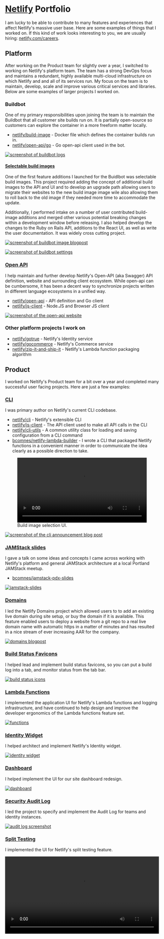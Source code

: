# [Netlify](http://www.netlify.com) Portfolio

I am lucky to be able to contribute to many features and experiences that affect Netlify's massive user base.  Here are some examples of things that I worked on.  If this kind of work looks interesting to you, we are usually hiring: [netlify.com/careers](https://www.netlify.com/careers/).

## Platform

After working on the Product team for slightly over a year, I switched to working on Netlify's platform team.  The team has a strong DevOps focus and maintains a redundant, highly available multi-cloud infrastructure on which Netlify and and all of its services run.  My focus on the team is to maintain, develop, scale and improve various critical services and libraries.  Below are some examples of larger projects I worked on.

### Buildbot

One of my primary responsibilities upon joining the team is to maintain the Buildbot that all customer site builds run on.  It is partially open-source so customers can explore the container in a more freeform matter locally.

<ul>
  <li class="lang docker"><a href="https://github.com/netlify/build-image">netlify/build-image</a> - Docker file which defines the container builds run in.</li>
  <li class="lang go"><a href="https://godoc.org/github.com/netlify/open-api/go">netlify/open-api/go</a> - Go open-api client used in the bot.</li>
</ul>

[![screenshot of buildbot logs](./buildbot.png)](./buildbot.png)

#### [Selectable build images](https://www.netlify.com/blog/2019/03/14/a-more-flexible-build-architecture-with-updated-linux/)

One of the first feature additions I launched for the Buidlbot was selectable build images.  This project required adding the concept of additional build images to the API and UI and to develop an upgrade path allowing users to migrate their websites to the new build image image wile also allowing them to roll back to the old image if they needed more time to accommodate the update.

Additionally, I performed intake on a number of user contributed build-image additions and merged other various potential breaking changes within a development window before releasing.  I also helped develop the changes to the Ruby on Rails API, additions to the React UI, as well as write the user documentation.  It was widely cross cutting project.

[![screenshot of buildbot image blogpost](./build-image-blog.png)](https://www.netlify.com/blog/2019/03/14/a-more-flexible-build-architecture-with-updated-linux/)

[![screenshot of buildbot settings](./image-selection.png)](./image-selection.png)

### [Open API](https://open-api.netlify.com)

I help maintain and further develop Netlify's Open-API (aka Swagger) API definition, website and surrounding client ecosystem.  While open-api can be cumbersome, it has been a decent way to synchronize projects written in different language ecosystems in a unified way.

<ul>
  <li class="lang go"><a href="https://github.com/netlify/open-api">netlify/open-api</a> - API definition and Go client</li>
  <li class="lang js"><a href="https://github.com/netlify/js-client">netlify/js-client</a> - Node.JS and Browser JS client</li>
</ul>

[![screenshot of the open-api website](./open-api-web.png)](https://open-api.netlify.com)

### Other platform projects I work on

<ul>
  <li class="lang go"><a href="http://github.com/netlify/gotrue">netlify/gotrue</a> - Netlify's Identity service</li>
  <li class="lang go"><a href="http://github.com/netlify/gocommerce">netlify/gocommerce</a> - Netlify's Commerce service</li>
  <li class="lang js"><a href="https://github.com/netlify/zip-it-and-ship-it">netlify/zip-it-and-ship-it</a> - Netlify's Lambda function packaging algorithm</li>
</ul>

## Product

I worked on Neltify's Product team for a bit over a year and completed many successful user facing projects.  Here are just a few examples:

### [CLI](https://cli.netlify.com)

I was primary author on Netlify's current CLI codebase.

<ul>
  <li class="lang js"><a href="http://github.com/netlify/cli">netlify/cli</a> - Netlify's extensible CLI</li>
  <li class="lang js"><a href="https://github.com/netlify/js-client">netlify/js-client</a> - The API client used to make all API calls in the CLI</li>
  <li class="lang js"><a href="https://github.com/netlify/cli-utils">netlify/cli-utils</a> - A common utility class for loading and saving configuration from a CLI command</li>
  <li class="lang js"><a href="https://github.com/bcomnes/netlify-lambda-builder">bcomnes/netlify-lambda-builder</a> - I wrote a CLI that packaged Netlify functions in a convenient manner in order to communicate the idea clearly as a possible direction to take.</li>
</ul>

<figure>
  <video controls width="100%" preload="metadata">
    <source src="./netlify-cli.mp4#t=0.5" type="video/mp4">
  </video>
  <figcaption>Build image selection UI.</figcaption>
</figure>

[![screenshot of the cli announcement blog post](./cli-blog.png)](https://www.netlify.com/blog/2018/09/10/netlify-cli-2.0-now-in-beta-/)

### [JAMStack slides](https://brets-jamstack-pdx-slides.netlify.com/#0)

I gave a talk on some ideas and concepts I came across working with Netlify's platform and general JAMStack architecture at a local Portland JAMStack meetup.

<ul>
  <li class="lang html"><a href="https://github.com/bcomnes/jamstack-pdx-slides">bcomnes/jamstack-pdx-slides</a></li>
</ul>

[![jamstack-slides](./jam-slides.png)](https://brets-jamstack-pdx-slides.netlify.com/#0)

### [Domains](https://www.netlify.com/blog/2018/06/19/buy-and-secure-a-custom-domain-through-netlify/)

I led the Netlify Domains project which allowed users to to add an existing live domain during site setup, or buy the domain if it is available.  This feature enabled users to deploy a website from a git repo to a real live domain name with automatic https in a matter of minutes and has resulted in a nice stream of ever increasing AAR for the company.

[![domains blogpost](./domains-blogpost.png)](https://www.netlify.com/blog/2018/06/19/buy-and-secure-a-custom-domain-through-netlify/)

### [Build Status Favicons](https://www.netlify.com/blog/2018/05/22/netlify-now-shows-your-deploy-status-on-its-favicon/)

I helped lead and implement build status favicons, so you can put a build log into a tab, and monitor status from the tab bar.

[![build status icons](./build-icons.jpeg)](https://www.netlify.com/blog/2018/05/22/netlify-now-shows-your-deploy-status-on-its-favicon/)

### [Lambda Functions](https://www.netlify.com/blog/2018/03/20/netlifys-aws-lambda-functions-bring-the-backend-to-your-frontend-workflow/)

I implemented the application UI for Netlify's Lambda functions and logging infrastructure, and have continued to help design and improve the developer ergonomics of the Lambda functions feature set.

[![functions](./functions.png)](https://www.netlify.com/blog/2018/03/20/netlifys-aws-lambda-functions-bring-the-backend-to-your-frontend-workflow/)

### [Identity Widget](https://identity.netlify.com)

I helped architect and implement Netlify's Identity widget.

[![identity widget](./identity-widget.png)](https://identity.netlify.com)

### [Dashboard](https://www.netlify.com/blog/2017/08/22/introducing-site-dashboards/)

I helped implement the UI for our site dashboard redesign.

[![dashboard](./dashboard.png)](https://www.netlify.com/blog/2017/08/22/introducing-site-dashboards/)

### [Security Audit Log](https://www.netlify.com/blog/2017/07/27/introducing-audit-log/)

I led the project to specify and implement the Audit Log for teams and identity instances.

[![audit log screenshot](./audit-log.png)](https://www.netlify.com/blog/2017/07/27/introducing-audit-log/)

### [Split Testing](https://www.netlify.com/blog/2017/06/28/introducing-teams-new-features-and-an-update-to-our-plans/)

I implemented the UI for Netlify's split testing feature.

<video controls width="100%" preload="metadata">
  <source src="./split-testing.mp4#t=0.5" type="video/mp4">
</video>
